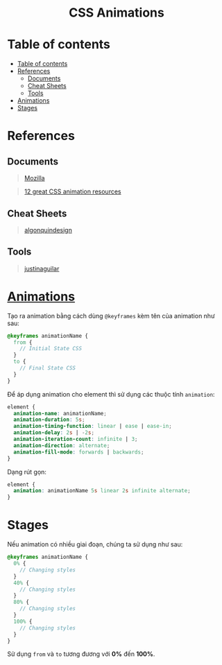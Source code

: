 <link rel='stylesheet' href='../../../main.css'>

<div class="title"> 
    <center><h1 class="bigtitle">CSS Animations</h1></center>
</div>

# Table of contents

- [Table of contents](#table-of-contents)
- [References](#references)
  - [Documents](#documents)
  - [Cheat Sheets](#cheat-sheets)
  - [Tools](#tools)
- [Animations](#animations)
- [Stages](#stages)

# References

## Documents

> [Mozilla](https://developer.mozilla.org/en-US/docs/Web/CSS/animation)

> [12 great CSS animation resources](https://www.creativebloq.com/advice/5-great-css-animation-resources)

## Cheat Sheets

> [algonquindesign](https://learn-the-web.algonquindesign.ca/topics/css-animations-effects-cheat-sheet/)

## Tools

> [justinaguilar](http://www.justinaguilar.com/animations/#)

# [Animations](https://www.w3schools.com/css/css3_animations.asp)

Tạo ra animation bằng cách dùng `@keyframes` kèm tên của animation như sau:

```scss
@keyframes animationName {
  from {
    // Initial State CSS
  }
  to {
    // Final State CSS
  }
}
```

Để áp dụng animation cho element thì sử dụng các thuộc tính `animation`:

```scss
element {
  animation-name: animationName;
  animation-duration: 5s;
  animation-timing-function: linear | ease | ease-in;
  animation-delay: 2s | -2s;
  animation-iteration-count: infinite | 3;
  animation-direction: alternate;
  animation-fill-mode: forwards | backwards;
}
```

Dạng rút gọn:

```scss
element {
  animation: animationName 5s linear 2s infinite alternate;
}
```

# Stages

Nếu animation có nhiều giai đoạn, chúng ta sử dụng như sau:

```scss
@keyframes animationName {
  0% {
    // Changing styles
  }
  40% {
    // Changing styles
  }
  80% {
    // Changing styles
  }
  100% {
    // Changing styles
  }
}
```

Sử dụng `from` và `to` tương đương với **0%** đến **100%**.
